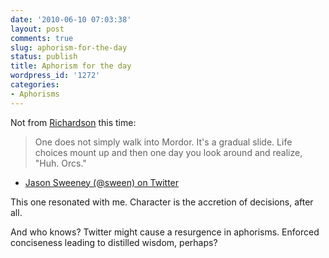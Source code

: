 ```yaml
---
date: '2010-06-10 07:03:38'
layout: post
comments: true
slug: aphorism-for-the-day
status: publish
title: Aphorism for the day
wordpress_id: '1272'
categories:
- Aphorisms
---
```


Not from [Richardson](http://fnord.phfactor.net/2007/06/17/this-man-is-one-of-my-heros/) this time:


> One does not simply walk into Mordor. It's a gradual slide. Life choices mount up and then one day you look around and realize, "Huh. Orcs."


- [Jason Sweeney (@sween) on Twitter](https://twitter.com/sween/status/15748157394)

This one resonated with me. Character is the accretion of decisions, after all.

And who knows? Twitter might cause a resurgence in aphorisms. Enforced conciseness leading to distilled wisdom, perhaps?
